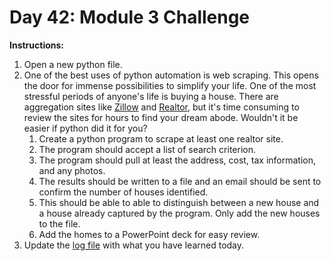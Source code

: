 # Day 42: Module 3 Challenge
**Instructions:** 
1. Open a new python file.
2. One of the best uses of python automation is web scraping. This opens the door for immense possibilities to simplify your life. One of the most stressful periods of anyone's life is buying a house. There are aggregation sites like [Zillow](https://www.zillow.com/) and [Realtor](https://www.realtor.com/), but it's time consuming to review the sites for hours to find your dream abode. Wouldn't it be easier if python did it for you?
    1. Create a python program to scrape at least one realtor site.
    2. The program should accept a list of search criterion.
    3. The program should pull at least the address, cost, tax information, and any photos.
    4. The results should be written to a file and an email should be sent to confirm the number of houses identified.
    5. This should be able to able to distinguish between a new house and a house already captured by the program. Only add the new houses to the file.
    6. Add the homes to a PowerPoint deck for easy review.
3. Update the [log file](../../../../../Downloads/100DaysPython-master/log.md) with what you have learned today.

